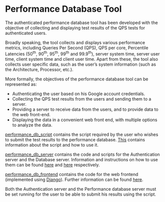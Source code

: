# Performance Database Tool

The authenticated performance database tool has been developed with the objective of collecting and displaying test results of the QPS tests for authenticated users.

Broadly speaking, the tool collects and displays various performance metrics, including Queries Per Second (QPS), QPS per core, Percentile Latencies (50<sup>th</sup>, 90<sup>th</sup>, 95<sup>th</sup>, 99<sup>th</sup> and 99.9<sup>th</sup>), server system time, server user time, client system time and client user time. Apart from these, the tool also collects user specific data, such as the user’s system information (such as the Architecture, Processor, etc.).

More formally, the objectives of the performance database tool can be represented as:

* Authenticating the user based on his Google account credentials.
* Collecting the QPS test results from the users and sending them to a server.
* Providing a server to receive data from the users, and to provide data to the web front-end.
* Displaying the data in a convenient web front end, with multiple options to analyze the data.

[performance_db_script](performance_db_script/) contains the script required by the user who wishes to submit the test results to the performance database. [This](performance_db_script/ReadMe.md) contains information about the script and how to use it.

[performance_db_server](performance_db_server/) contains the code and scripts for the Authentication server and the Database server. Information and instructions on how to use them can be found [here](performance_db_server/auth_server/ReadMe.md) and [here](performance_db_server/data_server/ReadMe.md) respectively.

[performance_db_frontend](performance_db_frontend/) contains the code for the web frontend (implemented using [Django](https://www.djangoproject.com/)). Further information can be found [here](performance_db_frontend/ReadMe.md).

Both the Authentication server and the Performance database server must be set running for the user to be able to submit his results using the script.
